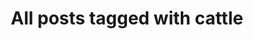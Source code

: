 ---
layout: tag
title: "All posts tagged with cattle"
permalink: /weblog/tags/cattle/
taxonomy: cattle
---